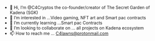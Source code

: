- 👋 Hi, I’m @C4Cryptos the co-founder/creator of The Secret Garden of Kadena (SGK)
- 👀 I’m interested in ...Video gaming, NFT art and Smart pac contracts
- 🌱 I’m currently learning ...Smart pac Contracts
- 💞️ I’m looking to collaborate on ... all projects on Kadena ecosystem
- 📫 How to reach me ... C4lawns@protonmail.com

<!---
C4Cryptos/C4Cryptos is a ✨ special ✨ repository because its `README.md` (this file) appears on your GitHub profile.
You can click the Preview link to take a look at your changes.
--->
